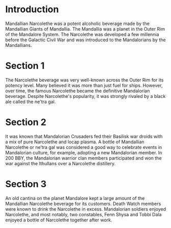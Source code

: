 # Introduction

Mandallian Narcolethe was a potent alcoholic beverage made by the Mandallian Giants of Mandallia.
The Mandallia was a planet in the Outer Rim of the Mandalore System.
The Narcolethe was developed a few millennia before the Galactic Civil War and was introduced to the Mandalorians by the Mandallians.

# Section 1

The Narcolethe beverage was very well-known across the Outer Rim for its potency level.
Many believed it was more than just fuel for ships.
However, over time, the famous Narcolethe became the definitive Mandalorian beverage.
Despite Narcolethe's popularity, it was strongly rivaled by a black ale called the ne'tra gal.

# Section 2

It was known that Mandalorian Crusaders fed their Basilisk war droids with a mix of pure Narcolethe and locap plasma.
A bottle of Mandallian Narcolethe or ne’tra gal was considered a good way to celebrate events in Mandalorian culture, for example, adopting a new Mandalorian member.
In 200 BBY, the Mandalorian warrior clan members participated and won the war against the Ithullans over a Narcolethe distillery.

# Section 3

An old cantina on the planet Mandalore kept a large amount of the Mandallian Narcolethe beverage for its customers.
Death Watch members were known to drink the Narcolethe in excess.
Mandalorian soldiers enjoyed Narcolethe, and most notably, two constables, Fenn Shysa and Tobbi Dala enjoyed a bottle of Narcolethe together after work.
